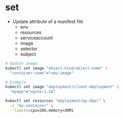# set

- Update attribute of a manifest file
  - env
  - resources
  - serviceaccount
  - image
  - selector
  - subject

```sh
# Update image
kubectl set image "object-kind/object-name" \
  "container-name"="new-image"

# Example
kubectl set image "deployment/client-deployment" \
  "myapp"="nginx:1.18"
```

```sh
kubectl set resources "deployment/my-depl" \
  -c "my-container" \
  --limits=cpu=20m,memory=30Mi
```
